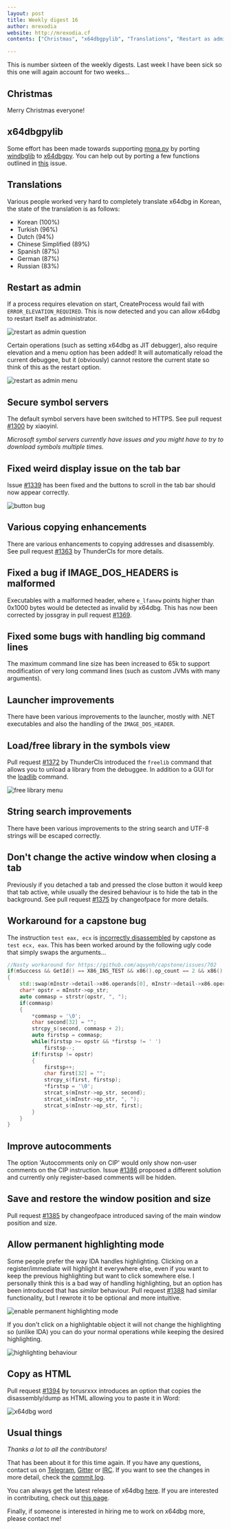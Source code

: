 ```yaml
---
layout: post
title: Weekly digest 16
author: mrexodia
website: http://mrexodia.cf
contents: ["Christmas", "x64dbgpylib", "Translations", "Restart as admin", "Secure symbol servers", "Fixed weird display issue on the tab bar", "Various copying enhancements", "Fixed a bug if IMAGE\_DOS\_HEADERS is malformed", "Fixed some bugs with handling big command lines", "Launcher improvements", "Load/free library in the symbols view", "String search improvements", "Don't change the active window when closing a tab", "Workaround for a capstone bug", "Improve autocomments", "Save and restore the window position and size", "Allow permanent highlighting mode", "Copy as HTML", "Usual things"]

---
```


This is number sixteen of the weekly digests. Last week I have been sick so this one will again account for two weeks...

## Christmas

Merry Christmas everyone!

## x64dbgpylib

Some effort has been made towards supporting [mona.py](https://github.com/corelan/mona) by porting [windbglib](https://github.com/corelan/windbglib) to [x64dbgpy](https://github.com/x64dbg/x64dbgpy). You can help out by porting a few functions outlined in [this](https://github.com/x64dbg/x64dbgpylib/issues/1) issue.

## Translations

Various people worked very hard to completely translate x64dbg in Korean, the state of the translation is as follows:

- Korean (100%)
- Turkish (96%)
- Dutch (94%)
- Chinese Simplified (89%)
- Spanish (87%)
- German (87%)
- Russian (83%)

## Restart as admin

If a process requires elevation on start, CreateProcess would fail with `ERROR_ELEVATION_REQUIRED`. This is now detected and you can allow x64dbg to restart itself as administrator.

![restart as admin question](http://i.imgur.com/U4Avy0y.png)

Certain operations (such as setting x64dbg as JIT debugger), also require elevation and a menu option has been added! It will automatically reload the current debuggee, but it (obviously) cannot restore the current state so think of this as the restart option.

![restart as admin menu](http://i.imgur.com/gJTASTX.png)

## Secure symbol servers

The default symbol servers have been switched to HTTPS. See pull request [#1300](https://github.com/x64dbg/x64dbg/pull/1300) by xiaoyinl.

*Microsoft symbol servers currently have issues and you might have to try to download symbols multiple times.*

## Fixed weird display issue on the tab bar

Issue [#1339](https://github.com/x64dbg/x64dbg/issues/1339) has been fixed and the buttons to scroll in the tab bar should now appear correctly.

![button bug](https://cloud.githubusercontent.com/assets/4343900/20826207/40584b9a-b8a4-11e6-8007-3f724fc8bb49.png)

## Various copying enhancements

There are various enhancements to copying addresses and disassembly. See pull request [#1363](https://github.com/x64dbg/x64dbg/pull/1363) by ThunderCls for more details.

## Fixed a bug if IMAGE\_DOS\_HEADERS is malformed

Executables with a malformed header, where `e_lfanew` points higher than 0x1000 bytes would be detected as invalid by x64dbg. This has now been corrected by jossgray in pull request [#1369](https://github.com/x64dbg/x64dbg/pull/1369).

## Fixed some bugs with handling big command lines

The maximum command line size has been increased to 65k to support modification of very long command lines (such as custom JVMs with many arguments).

## Launcher improvements

There have been various improvements to the launcher, mostly with .NET executables and also the handling of the `IMAGE_DOS_HEADER`.

## Load/free library in the symbols view

Pull request [#1372](https://github.com/x64dbg/x64dbg/pull/1372) by ThunderCls introduced the `freelib` command that allows you to unload a library from the debuggee. In addition to a GUI for the [loadlib](http://x64dbg.readthedocs.io/en/latest/commands/misc/loadlib.html) command.

![free library menu](http://i.imgur.com/2kKMz5n.png)

## String search improvements

There have been various improvements to the string search and UTF-8 strings will be escaped correctly.

## Don't change the active window when closing a tab

Previously if you detached a tab and pressed the close button it would keep that tab active, while usually the desired behaviour is to hide the tab in the background. See pull request [#1375](https://github.com/x64dbg/x64dbg/pull/1375) by changeofpace for more details.

## Workaround for a capstone bug

The instruction `test eax, ecx` is [incorrectly disassembled](https://github.com/aquynh/capstone/issues/702) by capstone as `test ecx, eax`. This has been worked around by the following ugly code that simply swaps the arguments...

```c++
//Nasty workaround for https://github.com/aquynh/capstone/issues/702
if(mSuccess && GetId() == X86_INS_TEST && x86().op_count == 2 && x86().operands[0].type == X86_OP_REG && x86().operands[1].type == X86_OP_REG)
{
    std::swap(mInstr->detail->x86.operands[0], mInstr->detail->x86.operands[1]);
    char* opstr = mInstr->op_str;
    auto commasp = strstr(opstr, ", ");
    if(commasp)
    {
        *commasp = '\0';
        char second[32] = "";
        strcpy_s(second, commasp + 2);
        auto firstsp = commasp;
        while(firstsp >= opstr && *firstsp != ' ')
            firstsp--;
        if(firstsp != opstr)
        {
            firstsp++;
            char first[32] = "";
            strcpy_s(first, firstsp);
            *firstsp = '\0';
            strcat_s(mInstr->op_str, second);
            strcat_s(mInstr->op_str, ", ");
            strcat_s(mInstr->op_str, first);
        }
    }
}
```

## Improve autocomments

The option 'Autocomments only on CIP' would only show non-user comments on the CIP instruction. Issue [#1386](https://github.com/x64dbg/x64dbg/issues/1383) proposed a different solution and currently only register-based comments will be hidden.

## Save and restore the window position and size

Pull request [#1385](https://github.com/x64dbg/x64dbg/pull/1385) by changeofpace introduced saving of the main window position and size.

## Allow permanent highlighting mode

Some people prefer the way IDA handles highlighting. Clicking on a register/immediate will highlight it everywhere else, even if you want to keep the previous highlighting but want to click somewhere else. I personally think this is a bad way of handling highlighting, but an option has been introduced that has *similar* behaviour. Pull request [#1388](https://github.com/x64dbg/x64dbg/pull/1388) had similar functionality, but I rewrote it to be optional and more intuitive.

![enable permanent highlighting mode](http://i.imgur.com/UM7xhY8.png)

If you don't click on a highlightable object it will not change the highlighting so (unlike IDA) you can do your normal operations while keeping the desired highlighting.

![highlighting behaviour](http://i.imgur.com/gjxkWBt.gif)

## Copy as HTML

Pull request [#1394](https://github.com/x64dbg/x64dbg/pull/1394) by torusrxxx introduces an option that copies the disassembly/dump as HTML allowing you to paste it in Word:

![x64dbg word](http://i.imgur.com/r8qZAJc.png)

## Usual things

*Thanks a lot to all the contributors!*

That has been about it for this time again. If you have any questions, contact us on [Telegram](http://telegram.x64dbg.com), [Gitter](http://gitter.x64dbg.com) or [IRC](http://webchat.freenode.net/?channels=x64dbg). If you want to see the changes in more detail, check the [commit log](https://github.com/x64dbg/x64dbg/commits).

You can always get the latest release of x64dbg [here](http://releases.x64dbg.com). If you are interested in contributing, check out [this page](http://contribute.x64dbg.com).

Finally, if someone is interested in hiring me to work on x64dbg more, please contact me!